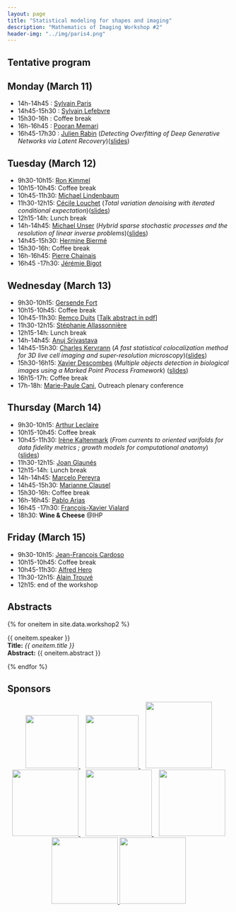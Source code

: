 ```yaml
---
layout: page
title: "Statistical modeling for shapes and imaging"
description: "Mathematics of Imaging Workshop #2"
header-img: "../img/paris4.png"
---
```


Tentative program
-------------

Monday (March 11)
-------------

- 14h-14h45 : [Sylvain Paris](https://people.csail.mit.edu/sparis/)
- 14h45-15h30 : [Sylvain Lefebvre](http://www.antexel.com/sylefeb/research/)
- 15h30-16h : Coffee break 
- 16h-16h45 : [Pooran Memari](http://www.lix.polytechnique.fr/~memari/)
- 16h45-17h30 : [Julien Rabin](https://sites.google.com/site/rabinjulien/) (*Detecting Overfitting of Deep Generative Networks via Latent Recovery*)([slides](slides/w2/rabin.pdf))


Tuesday (March 12)
-------------
- 9h30-10h15: [Ron Kimmel](http://www.cs.technion.ac.il/~ron/) 
- 10h15-10h45: Coffee break 
- 10h45-11h30: [Michael Lindenbaum](http://www.cs.technion.ac.il/~mic/)
- 11h30-12h15: [Cécile Louchet](http://www.univ-orleans.fr/mapmo/membres/louchet/) (*Total variation denoising with iterated conditional expectation*)([slides](slides/w2/louchet.pdf))
- 12h15-14h: Lunch break
- 14h-14h45: [Michael Unser](http://bigwww.epfl.ch/unser/) (*Hybrid sparse stochastic processes and the resolution of linear inverse problems*)([slides](slides/w2/unser.pdf))
- 14h45-15h30: [Hermine Biermé](http://www-math.sp2mi.univ-poitiers.fr/%7Ehbierme/)
- 15h30-16h: Coffee break 
- 16h-16h45: [Pierre Chainais](http://pierrechainais.ec-lille.fr)
- 16h45 -17h30: [Jérémie Bigot](https://sites.google.com/site/webpagejbigot/)

Wednesday (March 13)
-------------
- 9h30-10h15: [Gersende Fort](https://www.math.univ-toulouse.fr/~gfort/)
- 10h15-10h45: Coffee break 
- 10h45-11h30: [Remco Duits](http://bmia.bmt.tue.nl/people/RDuits/) [[Talk abstract in pdf](./abstracts/abstractIHPworkshop2.pdf)]
- 11h30-12h15: [Stéphanie Allassonnière](https://sites.google.com/site/stephanieallassonniere/)
- 12h15-14h: Lunch break
- 14h-14h45: [Anuj Srivastava](https://ani.stat.fsu.edu/~anuj/)
- 14h45-15h30: [Charles Kervrann](http://www.irisa.fr/vista/Equipe/People/Charles.Kervrann.english.html) (*A fast statistical colocalization method for 3D live cell imaging and super-resolution microscopy*)([slides](slides/w2/kervrann.pdf))
- 15h30-16h15: [Xavier Descombes](https://www-sop.inria.fr/members/Xavier.Descombes/) (*Multiple objects detection in biological images using a Marked Point Process Framework*) ([slides](slides/w2/descombes.pdf))
- 16h15-17h: Coffee break 
- 17h-18h: [Marie-Paule Cani](https://www.lix.polytechnique.fr/stream/members/marie-paule-cani/), Outreach plenary conference 

Thursday (March 14)
--------------
- 9h30-10h15: [Arthur Leclaire](https://www.math.u-bordeaux.fr/~aleclaire/)
- 10h15-10h45: Coffee break 
- 10h45-11h30: [Irène Kaltenmark](https://sites.google.com/site/irenekaltenmark/) (*From currents to oriented varifolds for data fidelity metrics ; growth models for computational anatomy*) ([slides](slides/w2/kaltenmark.pdf))
- 11h30-12h15: [Joan Glaunés](http://www.mi.parisdescartes.fr/~glaunes/)
- 12h15-14h: Lunch break
- 14h-14h45: [Marcelo Pereyra](http://www.macs.hw.ac.uk/~mp71/) 
- 14h45-15h30: [Marianne Clausel](https://sites.google.com/site/marianneclausel/)
- 15h30-16h: Coffee break 
- 16h-16h45: [Pablo Arias](http://gpi.upf.edu/profile/211)
- 16h45 -17h30: [François-Xavier Vialard](https://www.ceremade.dauphine.fr/%7Evialard/)
- 18h30: **Wine & Cheese** @IHP

Friday (March 15)
--------------
- 9h30-10h15: [Jean-Francois Cardoso]()
- 10h15-10h45: Coffee break 
- 10h45-11h30: [Alfred Hero](https://hero.engin.umich.edu) 
- 11h30-12h15: [Alain Trouvé](http://atrouve.perso.math.cnrs.fr)
- 12h15: end of the workshop


Abstracts
--------

{% for oneitem in site.data.workshop2 %}
<p>
  {{ oneitem.speaker }}<br/>
  <b>Title:</b> <i>{{ oneitem.title }}</i><br/>
  <b>Abstract:</b> {{ oneitem.abstract }}
</p>
{% endfor %}



Sponsors
-----

<p align="center">

<a href="http://www.ihp.fr">
<img width="120" src="../../img/logo-ihp.jpg"/>
</a>&nbsp;&nbsp;

<a href="http://www.cnrs.fr/">
<img width="120" src="../../img/logo-cnrs.png"/>
</a>&nbsp;&nbsp;

<a href="http://www.u-psud.fr/fr/index.html">
<img width="150" src="../../img/logo-paris-sud.png"/>
</a>

<br/>

<a href="https://www.sciencesmaths-paris.fr/">
<img width="150" src="../../img/logo-fsmp.png"/>
</a>&nbsp;&nbsp;

<a href="http://www.upmc.fr/">
<img width="150" src="../../img/logo-upmc.png"/>
</a>&nbsp;&nbsp;

<a href="https://www.cimpa.info/">
<img width="150" src="../../img/logo-cimpa.png"/>
</a>

<br/>

<a href="http://gdr-mia.math.cnrs.fr/">
<img width="150" src="../../img/logo-mia.png"/>
</a>

<a href="http://www.gpeyre.com/noria/">
<img width="150" src="../../img/logo-erc.jpg"/>
</a>


</p>
